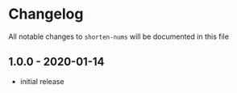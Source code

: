 # Changelog

All notable changes to `shorten-nums` will be documented in this file

## 1.0.0 - 2020-01-14

- initial release
